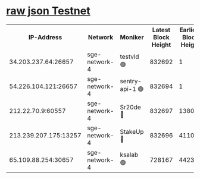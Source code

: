 
[raw json Testnet](https://rpc-check.sget.stavr.tech/sget/rpc-sget-result.json)
=


<table><tr><th>IP-Address</th><th>Network</th><th>Moniker</th><th>Latest Block Height</th><th>Earliest Block Height</th><th>Catching Up</th><th>Tx Index</th><th>Voting Power</th><th>Scan Time</th></tr><tr><td>34.203.237.64:26657</td><td>sge-network-4</td><td>testvld 🟢</td><td>832692</td><td>1</td><td>False</td><td>on</td><td>0</td><td>2023-12-27T10:50:18.630989632UTC</td></tr><tr><td>54.226.104.121:26657</td><td>sge-network-4</td><td>sentry-api-1 🟢</td><td>832694</td><td>1</td><td>False</td><td>on</td><td>0</td><td>2023-12-27T10:50:33.588064273UTC</td></tr><tr><td>212.22.70.9:60557</td><td>sge-network-4</td><td>Sr20de 🔴</td><td>832697</td><td>138001</td><td>False</td><td>on</td><td>99</td><td>2023-12-27T10:50:49.301790891UTC</td></tr><tr><td>213.239.207.175:13257</td><td>sge-network-4</td><td>StakeUp 🔴</td><td>832696</td><td>411001</td><td>False</td><td>off</td><td>100</td><td>2023-12-27T10:50:42.041056593UTC</td></tr><tr><td>65.109.88.254:30657</td><td>sge-network-4</td><td>ksalab 🟢</td><td>728167</td><td>442343</td><td>False</td><td>off</td><td>0</td><td>2023-12-27T10:50:46.814199529UTC</td></tr></table>
